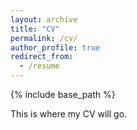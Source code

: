 ```yaml
---
layout: archive
title: "CV"
permalink: /cv/
author_profile: true
redirect_from:
  - /resume
---
```


{% include base_path %}

This is where my CV will go.